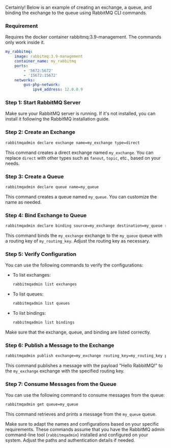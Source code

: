 Certainly! Below is an example of creating an exchange, a queue, and binding the exchange to the queue using RabbitMQ CLI commands.


### Requirement
Requires the docker container rabbitmq:3.9-management.
The commands only work inside it.
```yaml
my_rabbitmq:
    image: rabbitmq:3.9-management
    container_name: my_rabbitmq
    ports:
        - '5672:5672'
        - '15672:15672'
    networks:
        gus-php-network:
            ipv4_address: 12.0.0.9
```

### Step 1: Start RabbitMQ Server

Make sure your RabbitMQ server is running. If it's not installed, you can install it following the RabbitMQ installation guide.

### Step 2: Create an Exchange

```bash
rabbitmqadmin declare exchange name=my_exchange type=direct
```

This command creates a direct exchange named `my_exchange`. You can replace `direct` with other types such as `fanout`, `topic`, etc., based on your needs.

### Step 3: Create a Queue

```bash
rabbitmqadmin declare queue name=my_queue
```

This command creates a queue named `my_queue`. You can customize the name as needed.

### Step 4: Bind Exchange to Queue

```bash
rabbitmqadmin declare binding source=my_exchange destination=my_queue routing_key=my_routing_key
```

This command binds the `my_exchange` exchange to the `my_queue` queue with a routing key of `my_routing_key`. Adjust the routing key as necessary.

### Step 5: Verify Configuration

You can use the following commands to verify the configurations:

- To list exchanges:

  ```bash
  rabbitmqadmin list exchanges
  ```

- To list queues:

  ```bash
  rabbitmqadmin list queues
  ```

- To list bindings:

  ```bash
  rabbitmqadmin list bindings
  ```

Make sure that the exchange, queue, and binding are listed correctly.

### Step 6: Publish a Message to the Exchange

```bash
rabbitmqadmin publish exchange=my_exchange routing_key=my_routing_key payload="Hello RabbitMQ!"
```

This command publishes a message with the payload "Hello RabbitMQ!" to the `my_exchange` exchange with the specified routing key.

### Step 7: Consume Messages from the Queue

You can use the following command to consume messages from the queue:

```bash
rabbitmqadmin get queue=my_queue
```

This command retrieves and prints a message from the `my_queue` queue.

Make sure to adapt the names and configurations based on your specific requirements. These commands assume that you have the RabbitMQ admin command-line tool (`rabbitmqadmin`) installed and configured on your system. Adjust the paths and authentication details if needed.